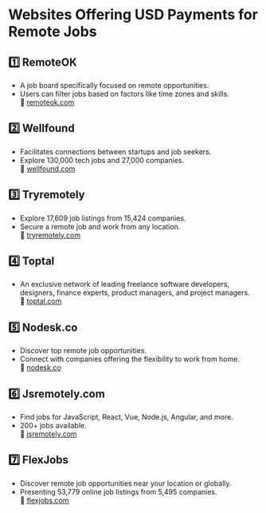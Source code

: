 # Websites Offering USD Payments for Remote Jobs  

## 1️⃣ RemoteOK  
- A job board specifically focused on remote opportunities.  
- Users can filter jobs based on factors like time zones and skills.  
🔗 [remoteok.com](https://remoteok.com)  

## 2️⃣ Wellfound  
- Facilitates connections between startups and job seekers.  
- Explore 130,000 tech jobs and 27,000 companies.  
🔗 [wellfound.com](https://wellfound.com)  

## 3️⃣ Tryremotely  
- Explore 17,609 job listings from 15,424 companies.  
- Secure a remote job and work from any location.  
🔗 [tryremotely.com](https://tryremotely.com)  

## 4️⃣ Toptal  
- An exclusive network of leading freelance software developers, designers, finance experts, product managers, and project managers.  
🔗 [toptal.com](https://toptal.com)  

## 5️⃣ Nodesk.co  
- Discover top remote job opportunities.  
- Connect with companies offering the flexibility to work from home.  
🔗 [nodesk.co](https://nodesk.co)  

## 6️⃣ Jsremotely.com  
- Find jobs for JavaScript, React, Vue, Node.js, Angular, and more.  
- 200+ jobs available.  
🔗 [jsremotely.com](https://jsremotely.com)  

## 7️⃣ FlexJobs  
- Discover remote job opportunities near your location or globally.  
- Presenting 53,779 online job listings from 5,495 companies.  
🔗 [flexjobs.com](https://flexjobs.com)  
